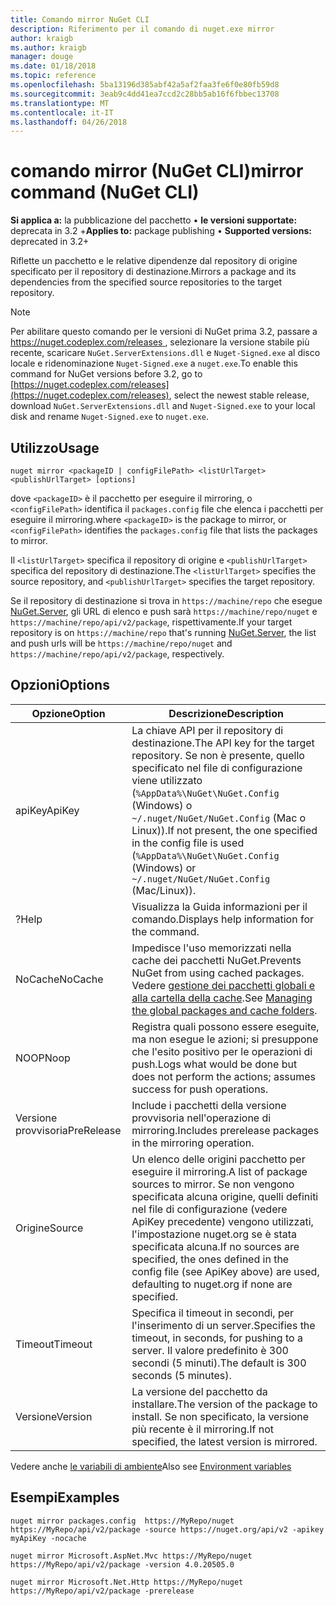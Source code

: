```yaml
---
title: Comando mirror NuGet CLI
description: Riferimento per il comando di nuget.exe mirror
author: kraigb
ms.author: kraigb
manager: douge
ms.date: 01/18/2018
ms.topic: reference
ms.openlocfilehash: 5ba13196d385abf42a5af2faa3fe6f0e80fb59d8
ms.sourcegitcommit: 3eab9c4dd41ea7ccd2c28bb5ab16f6fbbec13708
ms.translationtype: MT
ms.contentlocale: it-IT
ms.lasthandoff: 04/26/2018
---
```

# <a name="mirror-command-nuget-cli"></a><span data-ttu-id="ecf32-103">comando mirror (NuGet CLI)</span><span class="sxs-lookup"><span data-stu-id="ecf32-103">mirror command (NuGet CLI)</span></span>

<span data-ttu-id="ecf32-104">**Si applica a:** la pubblicazione del pacchetto &bullet; **le versioni supportate:** deprecata in 3.2 +</span><span class="sxs-lookup"><span data-stu-id="ecf32-104">**Applies to:** package publishing &bullet; **Supported versions:** deprecated in 3.2+</span></span>

<span data-ttu-id="ecf32-105">Riflette un pacchetto e le relative dipendenze dal repository di origine specificato per il repository di destinazione.</span><span class="sxs-lookup"><span data-stu-id="ecf32-105">Mirrors a package and its dependencies from the specified source repositories to the target repository.</span></span>

> [!NOTE]
> <span data-ttu-id="ecf32-106">Per abilitare questo comando per le versioni di NuGet prima 3.2, passare a [ https://nuget.codeplex.com/releases ](https://nuget.codeplex.com/releases), selezionare la versione stabile più recente, scaricare `NuGet.ServerExtensions.dll` e `Nuget-Signed.exe` al disco locale e ridenominazione `Nuget-Signed.exe` a `nuget.exe`.</span><span class="sxs-lookup"><span data-stu-id="ecf32-106">To enable this command for NuGet versions before 3.2, go to [https://nuget.codeplex.com/releases](https://nuget.codeplex.com/releases), select the newest stable release, download `NuGet.ServerExtensions.dll` and `Nuget-Signed.exe` to your local disk and rename `Nuget-Signed.exe` to `nuget.exe`.</span></span>

## <a name="usage"></a><span data-ttu-id="ecf32-107">Utilizzo</span><span class="sxs-lookup"><span data-stu-id="ecf32-107">Usage</span></span>

```cli
nuget mirror <packageID | configFilePath> <listUrlTarget> <publishUrlTarget> [options]
```

<span data-ttu-id="ecf32-108">dove `<packageID>` è il pacchetto per eseguire il mirroring, o `<configFilePath>` identifica il `packages.config` file che elenca i pacchetti per eseguire il mirroring.</span><span class="sxs-lookup"><span data-stu-id="ecf32-108">where `<packageID>` is the package to mirror, or `<configFilePath>` identifies the `packages.config` file that lists the packages to mirror.</span></span>

<span data-ttu-id="ecf32-109">Il `<listUrlTarget>` specifica il repository di origine e `<publishUrlTarget>` specifica del repository di destinazione.</span><span class="sxs-lookup"><span data-stu-id="ecf32-109">The `<listUrlTarget>` specifies the source repository, and `<publishUrlTarget>` specifies the target repository.</span></span>

<span data-ttu-id="ecf32-110">Se il repository di destinazione si trova in `https://machine/repo` che esegue [NuGet.Server](../hosting-packages/nuget-server.md), gli URL di elenco e push sarà `https://machine/repo/nuget` e `https://machine/repo/api/v2/package`, rispettivamente.</span><span class="sxs-lookup"><span data-stu-id="ecf32-110">If your target repository is on `https://machine/repo` that's running [NuGet.Server](../hosting-packages/nuget-server.md), the list and push urls will be `https://machine/repo/nuget` and `https://machine/repo/api/v2/package`, respectively.</span></span>

## <a name="options"></a><span data-ttu-id="ecf32-111">Opzioni</span><span class="sxs-lookup"><span data-stu-id="ecf32-111">Options</span></span>

| <span data-ttu-id="ecf32-112">Opzione</span><span class="sxs-lookup"><span data-stu-id="ecf32-112">Option</span></span> | <span data-ttu-id="ecf32-113">Descrizione</span><span class="sxs-lookup"><span data-stu-id="ecf32-113">Description</span></span> |
| --- | --- |
| <span data-ttu-id="ecf32-114">apiKey</span><span class="sxs-lookup"><span data-stu-id="ecf32-114">ApiKey</span></span> | <span data-ttu-id="ecf32-115">La chiave API per il repository di destinazione.</span><span class="sxs-lookup"><span data-stu-id="ecf32-115">The API key for the target repository.</span></span> <span data-ttu-id="ecf32-116">Se non è presente, quello specificato nel file di configurazione viene utilizzato (`%AppData%\NuGet\NuGet.Config` (Windows) o `~/.nuget/NuGet/NuGet.Config` (Mac o Linux)).</span><span class="sxs-lookup"><span data-stu-id="ecf32-116">If not present,  the one specified in the config file is used (`%AppData%\NuGet\NuGet.Config` (Windows) or `~/.nuget/NuGet/NuGet.Config` (Mac/Linux)).</span></span> |
| <span data-ttu-id="ecf32-117">?</span><span class="sxs-lookup"><span data-stu-id="ecf32-117">Help</span></span> | <span data-ttu-id="ecf32-118">Visualizza la Guida informazioni per il comando.</span><span class="sxs-lookup"><span data-stu-id="ecf32-118">Displays help information for the command.</span></span> |
| <span data-ttu-id="ecf32-119">NoCache</span><span class="sxs-lookup"><span data-stu-id="ecf32-119">NoCache</span></span> | <span data-ttu-id="ecf32-120">Impedisce l'uso memorizzati nella cache dei pacchetti NuGet.</span><span class="sxs-lookup"><span data-stu-id="ecf32-120">Prevents NuGet from using cached packages.</span></span> <span data-ttu-id="ecf32-121">Vedere [gestione dei pacchetti globali e alla cartella della cache](../consume-packages/managing-the-global-packages-and-cache-folders.md).</span><span class="sxs-lookup"><span data-stu-id="ecf32-121">See [Managing the global packages and cache folders](../consume-packages/managing-the-global-packages-and-cache-folders.md).</span></span> |
| <span data-ttu-id="ecf32-122">NOOP</span><span class="sxs-lookup"><span data-stu-id="ecf32-122">Noop</span></span> | <span data-ttu-id="ecf32-123">Registra quali possono essere eseguite, ma non esegue le azioni; si presuppone che l'esito positivo per le operazioni di push.</span><span class="sxs-lookup"><span data-stu-id="ecf32-123">Logs what would be done but does not perform the actions; assumes success for push operations.</span></span> |
| <span data-ttu-id="ecf32-124">Versione provvisoria</span><span class="sxs-lookup"><span data-stu-id="ecf32-124">PreRelease</span></span> | <span data-ttu-id="ecf32-125">Include i pacchetti della versione provvisoria nell'operazione di mirroring.</span><span class="sxs-lookup"><span data-stu-id="ecf32-125">Includes prerelease packages in the mirroring operation.</span></span> |
| <span data-ttu-id="ecf32-126">Origine</span><span class="sxs-lookup"><span data-stu-id="ecf32-126">Source</span></span> | <span data-ttu-id="ecf32-127">Un elenco delle origini pacchetto per eseguire il mirroring.</span><span class="sxs-lookup"><span data-stu-id="ecf32-127">A list of package sources to mirror.</span></span> <span data-ttu-id="ecf32-128">Se non vengono specificata alcuna origine, quelli definiti nel file di configurazione (vedere ApiKey precedente) vengono utilizzati, l'impostazione nuget.org se è stata specificata alcuna.</span><span class="sxs-lookup"><span data-stu-id="ecf32-128">If no sources are specified, the ones defined in the config file (see ApiKey above) are used, defaulting to nuget.org if none are specified.</span></span> |
| <span data-ttu-id="ecf32-129">Timeout</span><span class="sxs-lookup"><span data-stu-id="ecf32-129">Timeout</span></span> | <span data-ttu-id="ecf32-130">Specifica il timeout in secondi, per l'inserimento di un server.</span><span class="sxs-lookup"><span data-stu-id="ecf32-130">Specifies the timeout, in seconds, for pushing to a server.</span></span> <span data-ttu-id="ecf32-131">Il valore predefinito è 300 secondi (5 minuti).</span><span class="sxs-lookup"><span data-stu-id="ecf32-131">The default is 300 seconds (5 minutes).</span></span> |
| <span data-ttu-id="ecf32-132">Versione</span><span class="sxs-lookup"><span data-stu-id="ecf32-132">Version</span></span> | <span data-ttu-id="ecf32-133">La versione del pacchetto da installare.</span><span class="sxs-lookup"><span data-stu-id="ecf32-133">The version of the package to install.</span></span> <span data-ttu-id="ecf32-134">Se non specificato, la versione più recente è il mirroring.</span><span class="sxs-lookup"><span data-stu-id="ecf32-134">If not specified, the latest version is mirrored.</span></span> |

<span data-ttu-id="ecf32-135">Vedere anche [le variabili di ambiente](cli-ref-environment-variables.md)</span><span class="sxs-lookup"><span data-stu-id="ecf32-135">Also see [Environment variables](cli-ref-environment-variables.md)</span></span>

## <a name="examples"></a><span data-ttu-id="ecf32-136">Esempi</span><span class="sxs-lookup"><span data-stu-id="ecf32-136">Examples</span></span>

```cli
nuget mirror packages.config  https://MyRepo/nuget https://MyRepo/api/v2/package -source https://nuget.org/api/v2 -apikey myApiKey -nocache

nuget mirror Microsoft.AspNet.Mvc https://MyRepo/nuget https://MyRepo/api/v2/package -version 4.0.20505.0

nuget mirror Microsoft.Net.Http https://MyRepo/nuget https://MyRepo/api/v2/package -prerelease
```
